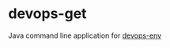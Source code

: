 devops-get
==========

Java command line application for [devops-env]

[devops-env]: https://github.com/duckspot/devops-env
